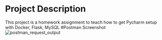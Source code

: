 # Project Description
This project is a homework assignment to teach how to get Pycharm setup with Docker, Flask, MySQL
#Postman Screenshot
![postman_request_output](screenshots/postman.png)